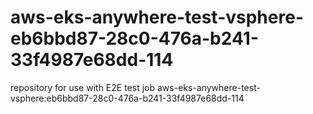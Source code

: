 # aws-eks-anywhere-test-vsphere-eb6bbd87-28c0-476a-b241-33f4987e68dd-114
repository for use with E2E test job aws-eks-anywhere-test-vsphere:eb6bbd87-28c0-476a-b241-33f4987e68dd-114
